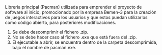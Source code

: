 Librería principal (Pacman) utilizada para emprender el proyecto de software al inicio, promocionado por la empresa Bemen-3 para la creación de juegos interactivos para los usuarios y que estos puedan utilizarlos como código abierto, para posteriores modificaciones.

1. Se debe descomprimir el fichero .zip.
2. No se debe hacer caso al fichero .exe que está fuera del .zip.
2. El ejecutable a abrir, se encuentra dentro de la carpeta descomprimida, bajo el nombre de pacman.exe.
